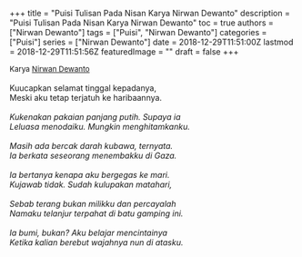 +++
title = "Puisi Tulisan Pada Nisan Karya Nirwan Dewanto"
description = "Puisi Tulisan Pada Nisan Karya Nirwan Dewanto"
toc = true
authors = ["Nirwan Dewanto"]
tags = ["Puisi", "Nirwan Dewanto"]
categories = ["Puisi"]
series = ["Nirwan Dewanto"]
date = 2018-12-29T11:51:00Z
lastmod = 2018-12-29T11:51:56Z
featuredImage = ""
draft = false
+++

<div style="text-align: justify;">
<div style="font-size: small;">Karya <a href="/authors/nirwan-dewanto/" target="_blank">Nirwan Dewanto</a></div><br />
Kuucapkan selamat tinggal kepadanya,<br />Meski aku tetap terjatuh ke haribaannya.</i><br /><br /><i>Kukenakan pakaian panjang putih. Supaya ia<br />Leluasa menodaiku. Mungkin menghitamkanku.</i><br /><br /><i>Masih ada bercak darah kubawa, ternyata.<br />Ia berkata seseorang menembakku di Gaza.</i><br /><br /><i>Ia bertanya kenapa aku bergegas ke mari.<br />Kujawab tidak. Sudah kulupakan matahari,</i><br /><br /><i>Sebab terang bukan milikku dan percayalah<br />Namaku telanjur terpahat di batu gamping ini.</i><br /><br /><i>Ia bumi, bukan? Aku belajar mencintainya<br />Ketika kalian berebut wajahnya nun di atasku.</div>
